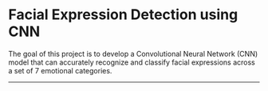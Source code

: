 # Facial Expression Detection using CNN

The goal of this project is to develop a Convolutional Neural Network (CNN) model that can accurately recognize and classify facial expressions across a set of 7 emotional categories.

---
